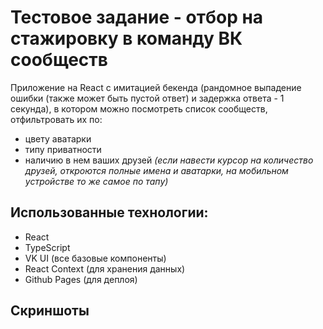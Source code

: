 # Тестовое задание - отбор на стажировку в команду ВК сообществ

Приложение на React с имитацией бекенда (рандомное выпадение ошибки (также может быть пустой ответ) и задержка ответа - 1 секунда), в котором можно посмотреть список сообществ, отфильтровать их по:
- цвету аватарки
- типу приватности
- наличию в нем ваших друзей *(если навести курсор на количество друзей, откроются полные имена и аватарки, на мобильном устройстве то же самое по тапу)*

## Использованные технологии:
- React
- TypeScript
- VK UI (все базовые компоненты)
- React Context (для хранения данных)
- Github Pages (для деплоя)

## Скриншоты